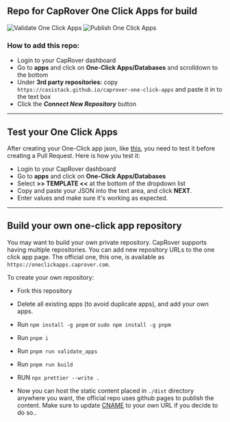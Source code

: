 ## Repo for CapRover One Click Apps for build

![Validate One Click Apps](https://github.com/casistack/caprover-one-click-apps/actions/workflows/validate_apps.yml/badge.svg?event=push)
![Publish One Click Apps](https://github.com/casistack/caprover-one-click-apps/actions/workflows/deploy.yml/badge.svg?event=push)

### How to add this repo:

-   Login to your CapRover dashboard
-   Go to **apps** and click on **One-Click Apps/Databases** and scrolldown to the bottom
-   Under **3rd party repositories:** copy `https://casistack.github.io/caprover-one-click-apps` and paste it in to the text box
-   Click the **_Connect New Repository_** button

---

## Test your One Click Apps

After creating your One-Click app json, like [this](https://github.com/caprover/one-click-apps/blob/master/public/v2/apps/adminer.json), you need to test it before creating a Pull Request. Here is how you test it:

-   Login to your CapRover dashboard
-   Go to **apps** and click on **One-Click Apps/Databases**
-   Select **>> TEMPLATE <<** at the bottom of the dropdown list
-   Copy and paste your JSON into the text area, and click **NEXT**.
-   Enter values and make sure it's working as expected.

---

## Build your own one-click app repository

You may want to build your own private repository. CapRover supports having multiple repositories. You can add new repository URLs to the one click app page. The official one, this one, is available as `https://oneclickapps.caprover.com`.

To create your own repository:

-   Fork this repository
-   Delete all existing apps (to avoid duplicate apps), and add your own apps.
-   Run `npm install -g pnpm` or `sudo npm install -g pnpm`
-   Run `pnpm i`
-   Run `pnpm run validate_apps`
-   Run `pnpm run build`

- RUN `npx prettier --write .`
-   Now you can host the static content placed in `./dist` directory anywhere you want, the official repo uses github pages to publish the content. Make sure to update [CNAME](https://github.com/casistack/caprover-one-click-apps/blob/master/public/CNAME) to your own URL if you decide to do so..
